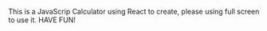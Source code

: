This is a JavaScrip Calculator using React to create, please using full screen to use it. HAVE FUN!
